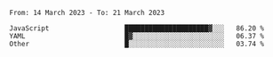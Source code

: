 <!--START_SECTION:waka-->

```text
From: 14 March 2023 - To: 21 March 2023

JavaScript                   █████████████████████▓░░░   86.20 %
YAML                         █▓░░░░░░░░░░░░░░░░░░░░░░░   06.37 %
Other                        █░░░░░░░░░░░░░░░░░░░░░░░░   03.74 %
```

<!--END_SECTION:waka-->
